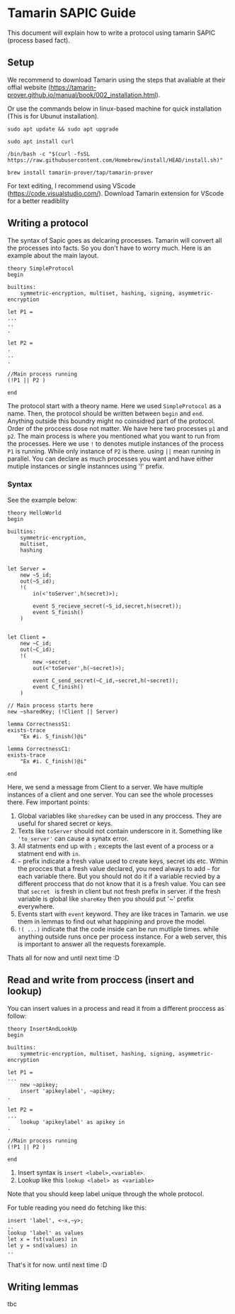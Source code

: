 # Tamarin SAPIC Guide

This document will explain how to write a protocol using tamarin SAPIC (process based fact).


## Setup
We recommend to download Tamarin using the steps that avaliable at their offial website (<https://tamarin-prover.github.io/manual/book/002_installation.html>). 

Or use the commands below in linux-based machine for quick installation (This is for Ubunut installation).
```
sudo apt update && sudo apt upgrade

sudo apt install curl

/bin/bash -c "$(curl -fsSL https://raw.githubusercontent.com/Homebrew/install/HEAD/install.sh)"

brew install tamarin-prover/tap/tamarin-prover
```
For text editing, I recommend using VScode (<https://code.visualstudio.com/>). Download Tamarin extension for VScode for a better readiblity 

## Writing a protocol

The syntax of Sapic goes as delcaring processes. Tamarin will convert all the processes into facts. So you don't have to worry much. Here is an example about the main layout.
```
theory SimpleProtocol 
begin

builtins:
	symmetric-encryption, multiset,	hashing, signing, asymmetric-encryption
  
let P1 = 
...
..
.

let P2 =
.
..
.

//Main process running
(!P1 || P2 )

end
```

The protocol start with a theory name. Here we used `SimpleProtocol` as a name. Then, the protocol should be written between `begin` and `end`. Anything outside this boundry might no coinsidred part of the protocol. Order of the proccess dose not matter. We have here two processes `p1` and `p2`. The main process is where you mentioned what you want to run from the processes. Here we use `!` to denotes mutiple instances of the process `P1` is running. While only instance of `P2` is there. using `||` mean running in parallel. You can declare as much processes you want and have either mutiple instances or single instannces using '!' prefix.


### Syntax

See the example below:

```
theory HelloWorld
begin

builtins:
	symmetric-encryption,
	multiset,
	hashing


let Server =
	new ~S_id;
	out(~S_id);
	!(
		in(<'toServer',h(secret)>);

		event S_recieve_secret(~S_id,secret,h(secret));
		event S_finish()	
	)
	

let Client =
	new ~C_id;
	out(~C_id);
	!(
		new ~secret;
		out(<'toServer',h(~secret)>);

		event C_send_secret(~C_id,~secret,h(~secret));
		event C_finish()
	)

// Main process starts here
new ~sharedKey; (!Client || Server)

lemma CorrectnessS1:
exists-trace
	"Ex #i. S_finish()@i"

lemma CorrectnessC1:
exists-trace
	"Ex #i. C_finish()@i"

end

```


Here, we send a message from Client to a server. We have multiple instances of a client and one server. You can see the whole processes there.
Few important points:
1. Global variables like `sharedkey` can be used in any proccess. They are useful for shared secret or keys.
2. Texts like ``toServer`` should not contain underscore in it. Something like `'to_server'` can cause a synatx error. 
3. All statments end up with `;` excepts the last event of a process or a statment end with `in`.
4. `~` prefix indicate a fresh value used to create keys, secret ids etc. Within the procces that a fresh value declared, you need always to add `~` for each variable there. But you should not do it if a variable recvied by a different proccess that do not know that it is a fresh value. You can see that `secret ` is fresh in client but not fresh prefix in server. if the fresh variable is global like `shareKey` then you should put '~' prefix everywhere.
5. Events start with `event` keyword. They are like traces in Tamarin. we use them in lemmas to find out what happining and prove the model. 
6. `!( ...)` indicate that the code inside can be run mutliple times. while anything outside runs once per process instance. For a web server, this is important to answer all the requests forexample. 

Thats all for now and until next time :D

## Read and write from proccess (insert and lookup)

You can insert values in a process and read it from a different proccess as follow: 

```
theory InsertAndLookUp 
begin

builtins:
	symmetric-encryption, multiset,	hashing, signing, asymmetric-encryption
  
let P1 = 
...
	new ~apikey;
	insert 'apikeylabel', ~apikey; 
.

let P2 =
...
	lookup 'apikeylabel' as apikey in 
.

//Main process running
(!P1 || P2 )

end
```

1. Insert syntax is `insert <label>,<variable>`.
2. Lookup like this `lookup <label> as <variable>`

Note that you should keep label unique through the whole protocol.

For tuble reading you need do fetching like this:

```
insert 'label', <~x,~y>;
..
lookup 'label' as values
let x = fst(values) in
let y = snd(values) in
..
```

That's it for now. until next time :D
## Writing lemmas
tbc

